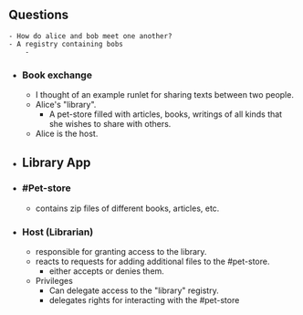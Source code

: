 ## Questions
	- How do alice and bob meet one another?
	- A registry containing bobs
		-
- ### Book exchange
	- I thought of an example runlet for sharing texts between two people.
	- Alice's "library".
		- A pet-store filled with articles, books, writings of all kinds that she wishes to share with others.
	- Alice is the host.
- ## Library App
- ### #Pet-store
	- contains zip files of different books, articles, etc.
- ### Host (Librarian)
	- responsible for granting access to the library.
	- reacts to requests for adding additional files to the #pet-store.
		- either accepts or denies them.
	- Privileges
		- Can delegate access to the "library" registry.
		- delegates rights for interacting with the #pet-store